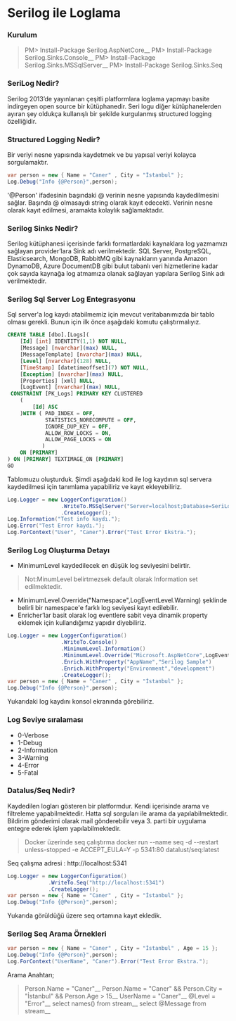 # Serilog ile Loglama 

### Kurulum

> PM> Install-Package Serilog.AspNetCore__
> PM> Install-Package Serilog.Sinks.Console__
> PM> Install-Package Serilog.Sinks.MSSqlServer__
> PM> Install-Package Serilog.Sinks.Seq

### SeriLog Nedir?
Serilog 2013’de yayınlanan çeşitli platformlara loglama yapmayı basite indirgeyen open source bir kütüphanedir. Seri logu diğer kütüphanelerden ayıran şey oldukça kullanışlı bir şekilde kurgulanmış structured logging özelliğidir.

### Structured Logging Nedir?
Bir veriyi nesne yapısında kaydetmek ve bu yapısal veriyi kolayca sorgulamaktır.

```csharp
var person = new { Name = "Caner" , City = "İstanbul" };
Log.Debug("Info {@Person}",person);
```

'@Person' ifadesinin başındaki @ verinin nesne yapısında kaydedilmesini sağlar. Başında @ olmasaydı string olarak kayıt edecekti. Verinin nesne olarak kayıt edilmesi, aramakta kolaylık sağlamaktadır.

### Serilog Sinks Nedir?
Serilog kütüphanesi içerisinde farklı formatlardaki kaynaklara log yazmamızı sağlayan provider’lara Sink adı verilmektedir.  SQL Server, PostgreSQL, Elasticsearch, MongoDB, RabbitMQ gibi kaynakların yanında Amazon DynamoDB, Azure DocumentDB gibi bulut tabanlı veri hizmetlerine kadar çok sayıda kaynağa log atmamıza olanak sağlayan yapılara Serilog Sink adı verilmektedir.

### Serilog Sql Server Log Entegrasyonu
Sql server'a log kaydı atabilmemiz için mevcut veritabanımızda bir tablo olması gerekli. Bunun için ilk önce aşağıdaki komutu çalıştırmalıyız.

```sql
CREATE TABLE [dbo].[Logs](
	[Id] [int] IDENTITY(1,1) NOT NULL,
	[Message] [nvarchar](max) NULL,
	[MessageTemplate] [nvarchar](max) NULL,
	[Level] [nvarchar](128) NULL,
	[TimeStamp] [datetimeoffset](7) NOT NULL,
	[Exception] [nvarchar](max) NULL,
	[Properties] [xml] NULL,
	[LogEvent] [nvarchar](max) NULL,
 CONSTRAINT [PK_Logs] PRIMARY KEY CLUSTERED 
	(
		[Id] ASC
	)WITH (	PAD_INDEX = OFF, 
			STATISTICS_NORECOMPUTE = OFF, 
			IGNORE_DUP_KEY = OFF, 
			ALLOW_ROW_LOCKS = ON, 
			ALLOW_PAGE_LOCKS = ON
		   ) 
	ON [PRIMARY]
) ON [PRIMARY] TEXTIMAGE_ON [PRIMARY]
GO
```

Tablomuzu oluşturduk. Şimdi aşağıdaki kod ile log kaydının sql servera kaydedilmesi için tanımlama yapabiliriz ve kayıt ekleyebiliriz.

```csharp
Log.Logger = new LoggerConfiguration()
                 .WriteTo.MSSqlServer("Server=localhost;Database=SeriLog;User Id=userName;Password=password;","Logs")
                 .CreateLogger();
Log.Information("Test info kaydı.");
Log.Error("Test Error kaydı.");
Log.ForContext("User", "Caner").Error("Test Error Ekstra.");
```

### Serilog Log Oluşturma Detayı
- MinimumLevel kaydedilecek en düşük log seviyesini belirtir.
> Not:MinumLevel belirtmezsek default olarak Information set edilmektedir.
- MinimumLevel.Override("Namespace",LogEventLevel.Warning) şeklinde belirli bir namespace'e farklı log seviyesi kayıt edilebilir.
- Enricher’lar basit olarak log eventlere sabit veya dinamik property eklemek için kullandığımız yapıdır diyebiliriz.

```csharp
Log.Logger = new LoggerConfiguration()
                 .WriteTo.Console()
                 .MinimumLevel.Information()
                 .MinimumLevel.Override("Microsoft.AspNetCore",LogEventLevel.Warning)
                 .Enrich.WithProperty("AppName","Serilog Sample")
               	 .Enrich.WithProperty("Environment","development")
                 .CreateLogger();
var person = new { Name = "Caner" , City = "İstanbul" };
Log.Debug("Info {@Person}",person);
```

Yukarıdaki log kaydını konsol ekranında görebiliriz.

### Log Seviye sıralaması
- 0-Verbose 
- 1-Debug
- 2-Information
- 3-Warning
- 4-Error
- 5-Fatal


### Datalus/Seq Nedir?
Kaydedilen logları gösteren bir platformdur. Kendi içerisinde arama ve filtreleme yapabilmektedir. Hatta sql sorguları ile arama da yapılabilmektedir. Bildirim gönderimi olarak mail gönderebilir veya 3. parti bir uygulama entegre ederek işlem yapılabilmektedir.

> Docker üzerinde seq çalıştırma
> docker run --name seq -d --restart unless-stopped -e ACCEPT_EULA=Y -p 5341:80 datalust/seq:latest

Seq çalışma adresi : http://localhost:5341 

```csharp
Log.Logger = new LoggerConfiguration()
             .WriteTo.Seq("http://localhost:5341")
             .CreateLogger();
var person = new { Name = "Caner" , City = "İstanbul" };
Log.Debug("Info {@Person}",person);
```
Yukarıda görüldüğü üzere seq ortamına kayıt ekledik.

### Serilog Seq Arama Örnekleri

```csharp
var person = new { Name = "Caner" , City = "İstanbul" , Age = 15 };
Log.Debug("Info {@Person}",person);
Log.ForContext("UserName", "Caner").Error("Test Error Ekstra.");
```
Arama Anahtarı;
> Person.Name = "Caner"__
> Person.Name = "Caner" && Person.City = "İstanbul" && Person.Age > 15__
> UserName = "Caner"__
> @Level = "Error"__
> select names() from stream__
> select @Message from stream__